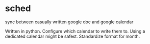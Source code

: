 # sched
sync between casually written google doc and google calendar

Written in python. Configure which calendar to write them to. Using a dedicated calendar might be safest. Standardize format for month.